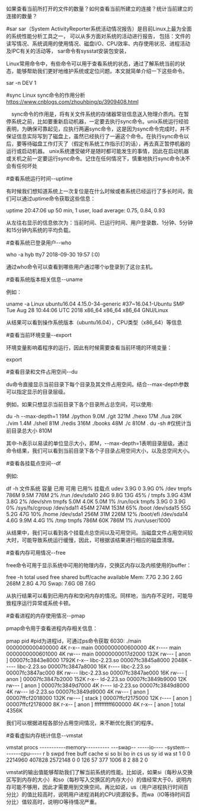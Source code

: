 

如果查看当前所打开的文件的数量？如何查看当前所建立的连接？统计当前建立的连接的数量？

#sar 
 sar（System ActivityReporter系统活动情况报告）是目前Linux上最为全面的系统性能分析工具之一，
 可以从多方面对系统的活动进行报告，
 包括：文件的读写情况、系统调用的使用情况、磁盘I/O、CPU效率、内存使用状况、进程活动及IPC有关的活动等，
 sar命令有sysstat安装包安装，
 

Linux常用命令中，有些命令可以用于查看系统的状态，通过了解系统当前的状态，能够帮助我们更好地维护系统或定位问题。本文就简单介绍一下这些命令。

sar -n DEV 1

#sync
Linux sync命令的作用分析
 https://www.cnblogs.com/zhouhbing/p/3909408.html


　sync命令的作用是，将有关文件系统的存储器常驻信息送入物理介质内。在暂停系统之前，比如要重新启动机器，一定要去执行sync命令。unix系统运行经验表明，为确保可靠起见，应执行两遍sync命令，这是因为sync命令完成时，并不保证信息实际写到了磁盘上，虽然已经执行了一遍这个命令。在执行sync命令以后，要等待磁盘工作灯灭了（假定有系统工作指示灯的话），再去真正暂停机器的运行或启动机器。
unix系统遭受破坏是随时都可能发生的事情，因此在启动机器或关机之前一定要运行sync命令。记住在任何情况下，慎重地执行sync命令决不会有任何坏处

#查看系统运行时间--uptime

有时候我们想知道系统上一次复位是在什么时候或者系统已经运行了多长时间，我们可以通过uptime命令获取这些信息：

uptime
20:47:06 up 50 min,  1 user,  load average: 0.75, 0.84, 0.93

从左往右显示的信息依次为：当前时间、已运行时间、用户登录数、1分钟、5分钟和15分钟内系统的平均负载。

#查看系统已登录用户--who

who -a
hyb      tty7         2018-09-30 19:57 (:0)

通过who命令可以查看到哪些用户通过哪个ip登录到了这台主机。

#查看系统版本相关信息--uname

例如：

uname -a
Linux ubuntu16.04 4.15.0-34-generic #37~16.04.1-Ubuntu SMP Tue Aug 28 10:44:06 UTC 2018 x86_64 x86_64 x86_64 GNU/Linux

从结果可以看到操作系统版本（ubuntu16.04），CPU类型（x86_64）等信息

#查看当前环境变量--export

环境变量影响着程序的运行，因此有时候需要查看当前环境的环境变量：

export

#查看目录和文件占用空间--du

du命令直接显示当前目录下每个目录及其文件占用空间。结合--max-depth参数可以指定显示的目录层级。

例如，如果只想显示当前目录下各个目录所占总空间，可以使用:

du -h --max-depth=1 
19M        ./python
9.0M        ./git
321M        ./hexo
17M        ./lua
28K        ./vim
1.4M        ./shell
81M        ./redis
316M        ./books
48M        ./c
810M        .
du -sh     #仅统计当前目录总大小
810M

其中-h表示以易读的单位显示大小，即M，--max-depth=1表明目录层级。通过命令结果，我们可以看到当前目录下各个子目录占用空间大小，以及总空间大小。

#查看各挂载点空间--df

例如:

df -h
文件系统        容量  已用  可用 已用% 挂载点
udev            3.9G     0  3.9G    0% /dev
tmpfs           786M  9.5M  776M    2% /run
/dev/sda10       24G  9.8G   13G   45% /
tmpfs           3.9G   43M  3.8G    2% /dev/shm
tmpfs           5.0M  4.0K  5.0M    1% /run/lock
tmpfs           3.9G     0  3.9G    0% /sys/fs/cgroup
/dev/sda11      454M  274M  153M   65% /boot
/dev/sda15       55G  5.2G   47G   10% /home
/dev/sda1       256M   31M  226M   12% /boot/efi
/dev/sda14      4.6G  9.9M  4.4G    1% /tmp
tmpfs           786M   60K  786M    1% /run/user/1000

从结果中，我们可以看到各个挂载点总空间以及可用空间。当磁盘文件占用空间较大时，可能导致系统运行缓慢，因此，可根据该结果进行相应的磁盘清理。

#查看内存可用情况--free

free命令可用于显示系统中可用的物理内存，交换区内存以及内核使用的buffer：

free -h
              total        used        free      shared  buff/cache   available
Mem:           7.7G        2.3G        2.6G        268M        2.8G        4.7G
Swap:          7.6G          0B        7.6G

从执行结果可以看到已用内存和空闲内存的情况。同样地，当内存不足时，可能导致程序运行异常或系统卡顿。

#查看进程的内存使用情况--pmap

pmap命令用于查看进程内存相关信息：

pmap pid    #pid为进程id，可通过ps命令获取
6030:   ./main
0000000000400000      4K r-x-- main
0000000000600000      4K r---- main
0000000000601000      4K rw--- main
00000000017d2000    132K rw---   [ anon ]
00007fc3843e8000   1792K r-x-- libc-2.23.so
00007fc3845a8000   2048K ----- libc-2.23.so
00007fc3847a8000     16K r---- libc-2.23.so
00007fc3847ac000      8K rw--- libc-2.23.so
00007fc3847ae000     16K rw---   [ anon ]
00007fc3847b2000    152K r-x-- ld-2.23.so
00007fc3849b9000     12K rw---   [ anon ]
00007fc3849d7000      4K r---- ld-2.23.so
00007fc3849d8000      4K rw--- ld-2.23.so
00007fc3849d9000      4K rw---   [ anon ]
00007ffcf2018000    132K rw---   [ stack ]
00007ffcf2175000     12K r----   [ anon ]
00007ffcf2178000      8K r-x--   [ anon ]
ffffffffff600000      4K r-x--   [ anon ]
 total             4356K

我们可以根据进程各部分占用空间情况，来不断优化我们的程序。

#查看虚拟内存统计信息--vmstat

vmstat
procs -----------memory---------- ---swap-- -----io---- -system-- ------cpu-----
 r  b   swpd   free   buff  cache   si   so    bi    bo   in   cs us sy id wa st
 1  0      0 2214960 407828 2572148    0    0   126    57  377 1006  8  2 88  2  0

vmstat的输出值能够帮助我们了解当前系统的性能。比如说，如果si（每秒从交换区写到内存的大小）和so（每秒写入交换区的内存大小）的值经常大于0，说明内存可能不够用，因此才需要用到交换空间。再比如说，us（用户进程执行时间百分比）的值比较高时，说明用户进程消耗的CPU资源较多。而wa（IO等待时间百分比）值较高时，说明IO等待情况严重。


